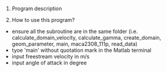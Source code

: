 1. Program description


2. How to use this program?
  - ensure all the subroutine are in the same folder (i.e. calculate_domain_velocity, calculate_gamma, create_domain, geom_parameter, main, maca2308_111p, read_data)
  - tyoe 'main' without quotation mark in the Matlab terminal 
  - input freestream velocity in m/s
  - input angle of attack in degree
